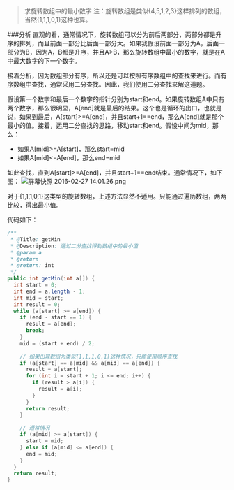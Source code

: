 >求旋转数组中的最小数字
注：旋转数组是类似{4,5,1,2,3}这样排列的数组，当然{1,1,1,0,1}这种也算。

###分析
直观的看，通常情况下，旋转数组可以分为前后两部分，两部分都是升序的排列，而且前面一部分比后面一部分大。如果我假设前面一部分为A，后面一部分为B，因为A，B都是升序，并且A>B，那么旋转数组中最小的数字，就是在A中最大数字的下一个数字。

接着分析，因为数组部分有序，所以还是可以按照有序数组中的查找来进行。而有序数组中查找，通常采用二分查找。因此，我们使用二分查找来解这道题。

假设第一个数字和最后一个数字的指针分别为start和end。如果旋转数组A中只有两个数字，那么很明显，A[end]就是最后的结果。这个也是循环的出口，也就是说，如果到最后，A[start]>=A[end]，并且start+1==end，那么A[end]就是那个最小的值。接着，运用二分查找的思路，移动start和end。假设中间为mid，那么：

* 如果A[mid]>=A[start]，那么start=mid
* 如果A[mid]<=A[end]，那么end=mid

如此查找，直到A[start]>=A[end]，并且start+1==end结束。通常情况下，如下图：
![屏幕快照 2016-02-27 14.01.26.png](https://ooo.0o0.ooo/2016/02/27/56d13df7469d3.png)

对于{1,1,1,0,1}这类型的旋转数组，上述方法显然不适用。只能通过遍历数组，两两比较，得出最小值。

代码如下：

```java
/**
 * @Title: getMin
 * @Description: 通过二分查找得到数组中的最小值
 * @param a
 * @return
 * @return: int
 */
public int getMin(int a[]) {
  int start = 0;
  int end = a.length - 1;
  int mid = start;
  int result = 0;
  while (a[start] >= a[end]) {
    if (end - start == 1) {
      result = a[end];
      break;
    }
    mid = (start + end) / 2;
    
    // 如果出现数组为类似{1,1,1,0,1}这种情况，只能使用顺序查找
    if (a[start] == a[mid] && a[mid] == a[end]) {
      result = a[start];
      for (int i = start + 1; i <= end; i++) {
        if (result > a[i]) {
          result = a[i];
        }
      }
      return result;
    }
    
    // 通常情况
    if (a[mid] >= a[start]) {
      start = mid;
    } else if (a[mid] <= a[end]) {
      end = mid;
    }
  }
  return result;
}
```